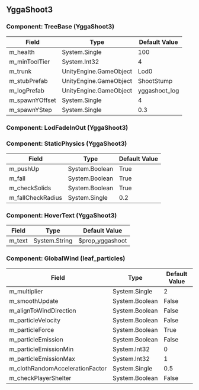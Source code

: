 ## YggaShoot3

### Component: TreeBase (YggaShoot3)

|Field|Type|Default Value|
|-----|----|-------------|
|m_health|System.Single|100|
|m_minToolTier|System.Int32|4|
|m_trunk|UnityEngine.GameObject|Lod0|
|m_stubPrefab|UnityEngine.GameObject|ShootStump|
|m_logPrefab|UnityEngine.GameObject|yggashoot_log|
|m_spawnYOffset|System.Single|4|
|m_spawnYStep|System.Single|0.3|

### Component: LodFadeInOut (YggaShoot3)

### Component: StaticPhysics (YggaShoot3)

|Field|Type|Default Value|
|-----|----|-------------|
|m_pushUp|System.Boolean|True|
|m_fall|System.Boolean|True|
|m_checkSolids|System.Boolean|True|
|m_fallCheckRadius|System.Single|0.2|

### Component: HoverText (YggaShoot3)

|Field|Type|Default Value|
|-----|----|-------------|
|m_text|System.String|$prop_yggashoot|

### Component: GlobalWind (leaf_particles)

|Field|Type|Default Value|
|-----|----|-------------|
|m_multiplier|System.Single|2|
|m_smoothUpdate|System.Boolean|False|
|m_alignToWindDirection|System.Boolean|False|
|m_particleVelocity|System.Boolean|False|
|m_particleForce|System.Boolean|True|
|m_particleEmission|System.Boolean|False|
|m_particleEmissionMin|System.Int32|0|
|m_particleEmissionMax|System.Int32|1|
|m_clothRandomAccelerationFactor|System.Single|0.5|
|m_checkPlayerShelter|System.Boolean|False|

